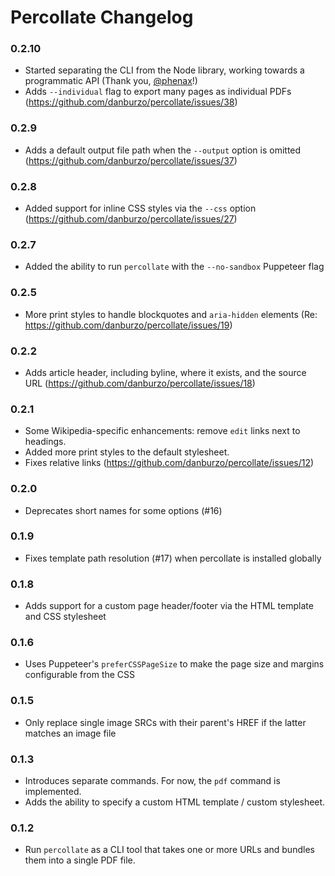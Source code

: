 # Percollate Changelog

### 0.2.10

-   Started separating the CLI from the Node library, working towards a programmatic API (Thank you, [@phenax](https://github.com/phenax)!)
-   Adds `--individual` flag to export many pages as individual PDFs (https://github.com/danburzo/percollate/issues/38)

### 0.2.9

-   Adds a default output file path when the `--output` option is omitted (https://github.com/danburzo/percollate/issues/37)

### 0.2.8

-   Added support for inline CSS styles via the `--css` option (https://github.com/danburzo/percollate/issues/27)

### 0.2.7

-   Added the ability to run `percollate` with the `--no-sandbox` Puppeteer flag

### 0.2.5

-   More print styles to handle blockquotes and `aria-hidden` elements (Re: https://github.com/danburzo/percollate/issues/19)

### 0.2.2

-   Adds article header, including byline, where it exists, and the source URL (https://github.com/danburzo/percollate/issues/18)

### 0.2.1

-   Some Wikipedia-specific enhancements: remove `edit` links next to headings.
-   Added more print styles to the default stylesheet.
-   Fixes relative links (https://github.com/danburzo/percollate/issues/12)

### 0.2.0

-   Deprecates short names for some options (#16)

### 0.1.9

-   Fixes template path resolution (#17) when percollate is installed globally

### 0.1.8

-   Adds support for a custom page header/footer via the HTML template and CSS stylesheet

### 0.1.6

-   Uses Puppeteer's `preferCSSPageSize` to make the page size and margins configurable from the CSS

### 0.1.5

-   Only replace single image SRCs with their parent's HREF if the latter matches an image file

### 0.1.3

-   Introduces separate commands. For now, the `pdf` command is implemented.
-   Adds the ability to specify a custom HTML template / custom stylesheet.

### 0.1.2

-   Run `percollate` as a CLI tool that takes one or more URLs and bundles them into a single PDF file.
